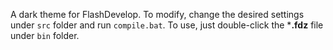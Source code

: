 A dark theme for FlashDevelop.
To modify, change the desired settings under `src` folder and run `compile.bat`.
To use, just double-click the ***.fdz** file under `bin` folder.